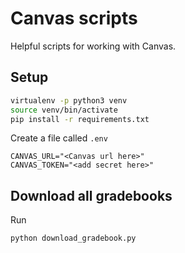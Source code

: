 # Canvas scripts

Helpful scripts for working with Canvas.

## Setup

```bash
virtualenv -p python3 venv
source venv/bin/activate
pip install -r requirements.txt
```

Create a file called `.env`

```
CANVAS_URL="<Canvas url here>"
CANVAS_TOKEN="<add secret here>"
```


## Download all gradebooks

Run

```bash
python download_gradebook.py
```
